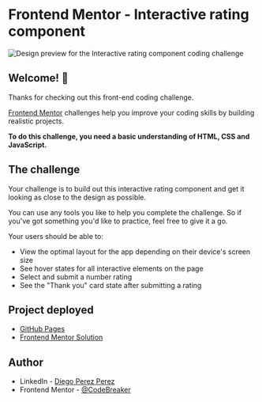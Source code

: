 # Frontend Mentor - Interactive rating component

![Design preview for the Interactive rating component coding challenge](https://i.ibb.co/kG80H3d/interactive-rating-component-completed.png)

## Welcome! 👋

Thanks for checking out this front-end coding challenge.

[Frontend Mentor](https://www.frontendmentor.io) challenges help you improve your coding skills by building realistic projects.

**To do this challenge, you need a basic understanding of HTML, CSS and JavaScript.**

## The challenge

Your challenge is to build out this interactive rating component and get it looking as close to the design as possible.

You can use any tools you like to help you complete the challenge. So if you've got something you'd like to practice, feel free to give it a go.

Your users should be able to:

- View the optimal layout for the app depending on their device's screen size
- See hover states for all interactive elements on the page
- Select and submit a number rating
- See the "Thank you" card state after submitting a rating

## Project deployed

- [GitHub Pages](https://codebreaker518.github.io/interactive-rating-component/)
- [Frontend Mentor Solution](https://www.frontendmentor.io/solutions/interactive-rating-component-cDsXnIdEQc)
## Author

- LinkedIn - [Diego Perez Perez](https://www.linkedin.com/in/diego-perez-perez-779395246/)
- Frontend Mentor - [@CodeBreaker](https://www.frontendmentor.io/profile/CodeBreaker518)








